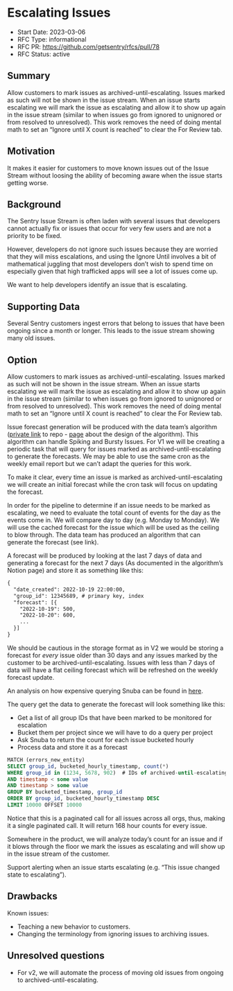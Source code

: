 # Escalating Issues

- Start Date: 2023-03-06
- RFC Type: informational
- RFC PR: https://github.com/getsentry/rfcs/pull/78
- RFC Status: active

## Summary

Allow customers to mark issues as archived-until-escalating. Issues marked as such will not be shown in the issue stream. When an issue starts escalating we will mark the issue as escalating and allow it to show up again in the issue stream (similar to when issues go from ignored to unignored or from resolved to unresolved). This work removes the need of doing mental math to set an “Ignore until X count is reached” to clear the For Review tab.

## Motivation

It makes it easier for customers to move known issues out of the Issue Stream without loosing the ability of becoming aware when the issue starts getting worse.

## Background

The Sentry Issue Stream is often laden with several issues that developers cannot actually fix or issues that occur for very few users and are not a priority to be fixed. 

However, developers do not ignore such issues because they are worried that they will miss escalations, and using the Ignore Until involves a bit of mathematical juggling that most developers don’t wish to spend time on especially given that high trafficked apps will see a lot of issues come up.

We want to help developers identify an issue that is escalating.

## Supporting Data

Several Sentry customers ingest errors that belong to issues that have been ongoing since a month or longer. This leads to the issue stream showing many old issues.

## Option

Allow customers to mark issues as archived-until-escalating. Issues marked as such will not be shown in the issue stream. When an issue starts escalating we will mark the issue as escalating and allow it to show up again in the issue stream (similar to when issues go from ignored to unignored or from resolved to unresolved). This work removes the need of doing mental math to set an “Ignore until X count is reached” to clear the For Review tab. 

Issue forecast generation will be produced with the data team’s algorithm ([private link](https://github.com/getsentry/data-analysis/tree/spike_protection) to repo - [page](https://www.notion.so/Issue-Spiking-Algorithm-9c7be98895574f3b98c991deb0bbed9e) about the design of the algorithm). This algorithm can handle Spiking and Bursty Issues. For V1 we will be creating a periodic task that will query for issues marked as archived-until-escalating to generate the forecasts. We may be able to use the same cron as the weekly email report but we can’t adapt the queries for this work.

To make it clear, every time an issue is marked as archived-until-escalating we will create an initial forecast while the cron task will focus on updating the forecast.

In order for the pipeline to determine if an issue needs to be marked as escalating, we need to evaluate the total count of events for the day as the events come in. We will compare day to day (e.g. Monday to Monday). We will use the cached forecast for the issue which will be used as the ceiling to blow through. The data team has produced an algorithm that can generate the forecast (see link). 

A forecast will be produced by looking at the last 7 days of data and generating a forecast for the next 7 days (As documented in the algorithm’s Notion page) and store it as something like this:

```txt
{
  "date_created": 2022-10-19 22:00:00,
  "group_id": 12345689, # primary key, index
  "forecast": [{
    "2022-10-19": 500,
    "2022-10-20": 600,
    ...
  }]
}
```

We should be cautious in the storage format as in V2 we would be storing a forecast for *every* issue older than 30 days and any issues marked by the customer to be archived-until-escalating. Issues with less than 7 days of data will have a flat ceiling forecast which will be refreshed on the weekly forecast update.

An analysis on how expensive querying Snuba can be found in [here](https://www.notion.so/Support-escalating-issues-detection-1267f6bda052438e9eb1a4ed6ec1f6de).

The query get the data to generate the forecast will look something like this:

- Get a list of all group IDs that have been marked to be monitored for escalation
- Bucket them per project since we will have to do a query per project
- Ask Snuba to return the count for each issue bucketed hourly
- Process data and store it as a forecast

```sql
MATCH (errors_new_entity)
SELECT group_id, bucketed_hourly_timestamp, count(*)
WHERE group_id in (1234, 5678, 902)  # IDs of archived-until-escalating issues
AND timestamp < some value
AND timestamp > some value
GROUP BY bucketed_timestamp, group_id
ORDER BY group_id, bucketed_hourly_timestamp DESC
LIMIT 10000 OFFSET 10000
```

Notice that this is a paginated call for all issues across all orgs, thus, making it a single paginated call. It will return 168 hour counts for every issue.

Somewhere in the product, we will analyze today’s count for an issue and if it blows through the floor we mark the issues as escalating and will show up in the issue stream of the customer.

Support alerting when an issue starts escalating (e.g. “This issue changed state to escalating”).

## Drawbacks

Known issues:

- Teaching a new behavior to customers.
- Changing the terminology from ignoring issues to archiving issues.

## Unresolved questions

- For v2, we will automate the process of moving old issues from ongoing to archived-until-escalating.
